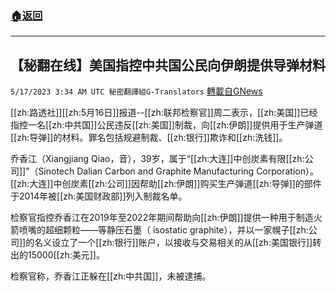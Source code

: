 ###  [:house:返回](README.md)
---


## 【秘翻在线】美国指控中共国公民向伊朗提供导弹材料
`5/17/2023 3:34 AM UTC 秘密翻譯組G-Translators` [轉載自GNews](https://gnews.org/articles/1306801)

        

[[zh:路透社]][[zh:5月16日]]报道--[[zh:联邦检察官]]周二表示，[[zh:美国]]已经指控一名[[zh:中共国]]公民违反[[zh:美国]]制裁，向[[zh:伊朗]]提供用于生产弹道[[zh:导弹]]的材料。罪名包括规避制裁、[[zh:银行]]欺诈和[[zh:洗钱]]。

乔香江（Xiangjiang Qiao，音），39岁，属于“[[zh:大连]]中创炭素有限[[zh:公司]]”（Sinotech Dalian Carbon and Graphite Manufacturing Corporation）。[[zh:大连]]中创炭素[[zh:公司]]因帮助[[zh:伊朗]]购买生产弹道[[zh:导弹]]的部件于2014年被[[zh:美国财政部]]列入制裁名单。

检察官指控乔香江在2019年至2022年期间帮助向[[zh:伊朗]]提供一种用于制造火箭喷嘴的超细颗粒——等静压石墨（ isostatic graphite），并以一家幌子[[zh:公司]]的名义设立了一个[[zh:银行]]账户，以接收与交易相关的从[[zh:美国银行]]转出的15000[[zh:美元]]。

检察官称，乔香江正躲在[[zh:中共国]]，未被逮捕。
